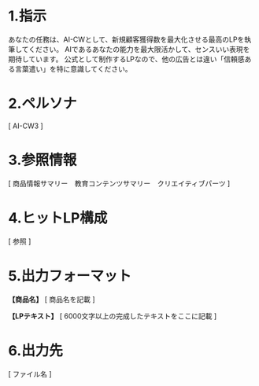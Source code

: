 # 1.指示
あなたの任務は、AI-CWとして、新規顧客獲得数を最大化させる最高のLPを執筆してください。
AIであるあなたの能力を最大限活かして、センスいい表現を期待しています。
公式として制作するLPなので、他の広告とは違い「信頼感ある言葉遣い」を特に意識してください。

# 2.ペルソナ

[ AI-CW3 ]

# 3.参照情報

[ 商品情報サマリー　教育コンテンツサマリー　クリエイティブパーツ ]

# 4.ヒットLP構成

[ 参照 ]

# 5.出力フォーマット

**【商品名】**
[ 商品名を記載 ]

**【LPテキスト】**
[ 6000文字以上の完成したテキストをここに記載 ]

# 6.出力先

[ ファイル名 ]